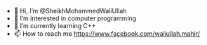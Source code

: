 - 👋 Hi, I’m @SheikhMohammedWaliUllah
- 👀 I’m interested in computer programming
- 🌱 I’m currently learning C++
- 📫 How to reach me https://www.facebook.com/waliullah.mahir/

<!---
SheikhMohammedWaliUllah/SheikhMohammedWaliUllah is a ✨ special ✨ repository because its `README.md` (this file) appears on your GitHub profile.
You can click the Preview link to take a look at your changes.
--->

